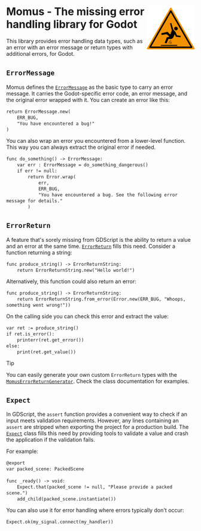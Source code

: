 <h1><img src="addons/momus/icons/momus.svg" alt="" align="right"> Momus - The missing error handling library for Godot</h1>

This library provides error handling data types, such as an error with an error message or return
types with additional errors, for Godot.

## `ErrorMessage`

Momus defines the [`ErrorMessage`](addons/momus/error_message.gd) as the basic type to carry an
error message. It carries the Godot-specific error code, an error message, and the original error
wrapped with it. You can create an error like this:

```gdscript
return ErrorMessage.new(
	ERR_BUG,
	"You have encountered a bug!"
)
```

You can also wrap an error you encountered from a lower-level function. This way you can always
extract the original error if needed.

```gdscript
func do_something() -> ErrorMessage:
	var err : ErrorMessage = do_something_dangerous()
	if err != null:
		return Error.wrap(
			err,
			ERR_BUG,
			"You have encountered a bug. See the following error message for details."
		)
```

## `ErrorReturn`

A feature that's sorely missing from GDScript is the ability to return a value and an error
at the same time. [`ErrorReturn`](addons/momus/error_return.gd) fills this need. Consider a
function returning a string:

```gdscript
func produce_string() -> ErrorReturnString:
	return ErrorReturnString.new("Hello world!")
```

Alternatively, this function could also return an error:

```gdscript
func produce_string() -> ErrorReturnString:
	return ErrorReturnString.from_error(Error.new(ERR_BUG, "Whoops, something went wrong!"))
```

On the calling side you can check this error and extract the value:

```gdscript
var ret := produce_string()
if ret.is_error():
	printerr(ret.get_error())
else:
	print(ret.get_value())
```

> [!TIP]
> You can easily generate your own custom `ErrorReturn` types with the
> [`MomusErrorReturnGenerator`](addons/momus/generator/momus_error_return_generator.gd). Check
> the class documentation for examples.

## `Expect`

In GDScript, the `assert` function provides a convenient way to check if an input meets validation
requirements. However, any lines containing an `assert` are stripped when exporting the project 
for a production build. The [`Expect`](addons/momus/expect.gd) class fills this need by providing
tools to validate a value and crash the application if the validation fails.

For example:

```gdscript
@export
var packed_scene: PackedScene

func _ready() -> void:
	Expect.that(packed_scene != null, "Please provide a packed scene.")
	add_child(packed_scene.instantiate())
```

You can also use it for error handling where errors typically don't occur:

```gdscript
Expect.ok(my_signal.connect(my_handler))
```
